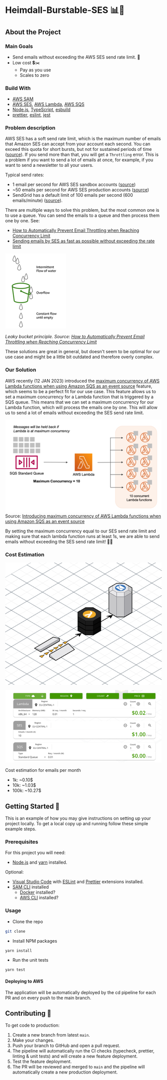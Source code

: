 # Heimdall-Burstable-SES 📊📧

## About the Project

### Main Goals

- Send emails without exceeding the AWS SES send rate limit. 📧
- Low cost 💲✂️
  - Pay as you use
  - Scales to zero 

### Build With

- [AWS SAM](https://docs.aws.amazon.com/serverless-application-model/latest/developerguide/what-is-sam.html)
- [AWS SES](https://aws.amazon.com/ses/), [AWS Lambda](https://aws.amazon.com/lambda/), [AWS SQS](https://aws.amazon.com/sqs/)
- [Node.js](https://nodejs.org/en/), [TypeScript](https://www.typescriptlang.org/), [esbuild](https://esbuild.github.io/)
- [prettier](https://prettier.io/), [eslint](https://eslint.org/), [jest](https://jestjs.io/)

### Problem description

AWS SES has a soft send rate limit, which is the maximum number of emails that Amazon SES can accept from your account each second. You can exceed this quota for short bursts, but not for sustained periods of time ([source](https://docs.aws.amazon.com/ses/latest/dg/manage-sending-quotas.html)). If you send more than that, you will get a `Throttling` error. This is a problem if you want to send a lot of emails at once, for example, if you want to send a newsletter to all your users.

Typical send rates:
- 1 email per second for AWS SES sandbox accounts ([source](https://docs.aws.amazon.com/ses/latest/dg/manage-sending-quotas.html))
- ~50 emails per second for AWS SES production accounts ([source](https://stackoverflow.com/questions/61708253/sending-emails-by-ses-as-fast-as-possible-without-exceeding-the-rate-limit))
- SendGrid has a default limit of 100 emails per second (600 emails/minute) ([source](https://docs.sendgrid.com/v2-api/using_the_web_api#rate-limits)).

There are multiple ways to solve this problem, but the most common one is to use a queue. You can send the emails to a queue and then process them one by one. See:
 - [How to Automatically Prevent Email Throttling when Reaching Concurrency Limit](https://aws.amazon.com/blogs/messaging-and-targeting/prevent-email-throttling-concurrency-limit/)
 - [Sending emails by SES as fast as possible without exceeding the rate limit](https://stackoverflow.com/a/61916362/6664400)

![Leaky bucket](/docs/images/leaky-bucket.png)

*Leaky bucket principle. Source: [How to Automatically Prevent Email Throttling when Reaching Concurrency Limit](https://aws.amazon.com/blogs/messaging-and-targeting/prevent-email-throttling-concurrency-limit/)*

These solutions are great in general, but doesn't seem to be optimal for our use case and might be a little bit outdated and therefore overly complex.

### Our Solution

AWS recently (12 JAN 2023) introduced the [maximum concurrency of AWS Lambda functions when using Amazon SQS as an event source](https://aws.amazon.com/blogs/compute/introducing-maximum-concurrency-of-aws-lambda-functions-when-using-amazon-sqs-as-an-event-source/#:~:text=You%20can%20configure%20the%20maximum,the%20maximum%20value%20is%201000.) feature, which seems to be a perfect fit for our use case. This feature allows us to set a maximum concurrency for a Lambda function that is triggered by a SQS queue. This means that we can set a maximum concurrency for our Lambda function, which will process the emails one by one. This will allow us to send a lot of emails without exceeding the SES send rate limit.

![Maximum concurrency is set to 10 for the SQS queue.](/docs/images/maximum-concurrency.png)
Source: [Introducing maximum concurrency of AWS Lambda functions when using Amazon SQS as an event source](https://aws.amazon.com/blogs/compute/introducing-maximum-concurrency-of-aws-lambda-functions-when-using-amazon-sqs-as-an-event-source/#:~:text=You%20can%20configure%20the%20maximum,the%20maximum%20value%20is%201000.)

By setting the maximum concurrency equal to our SES send rate limit and making sure that each lambda function runs at least 1s, we are able to send emails without exceeding the SES send rate limit! 🙌🎉

### Cost Estimation

![Architecture](/docs/images/architecture.png)

![Cost Estimation for 10k emails per month](/docs/images/cost-estimation-10k.png)

Cost estimation for emails per month
- 1k: ~0.10$
- 10k: ~1.03$
- 100k: ~10.27$

## Getting Started 🚀

This is an example of how you may give instructions on setting up your project locally. To get a local copy up and running follow these simple example steps.
### Prerequisites

For this project you will need:

- [Node.js](https://nodejs.org/en/) and [yarn](https://yarnpkg.com/) installed.

Optional:
- [Visual Studio Code](https://code.visualstudio.com/) with [ESLint](https://marketplace.visualstudio.com/items?itemName=dbaeumer.vscode-eslint) and [Prettier](https://marketplace.visualstudio.com/items?itemName=esbenp.prettier-vscode) extensions installed.
- [SAM CLI](https://docs.aws.amazon.com/serverless-application-model/latest/developerguide/serverless-sam-cli-install.html) installed
  - [Docker](https://www.docker.com/) installed?
  - [AWS CLI](https://aws.amazon.com/cli/) installed?

### Usage
- Clone the repo
```sh
git clone
```
- Install NPM packages
```sh
yarn install
```
- Run the unit tests
```sh
yarn test
```

#### Deploying to AWS
The application will be automatically deployed by the cd pipeline for each PR and on every push to the main branch.

## Contributing 🤝
To get code to production:

1. Create a new branch from latest `main`.
2. Make your changes.
3. Push your branch to GitHub and open a pull request.
4. The pipeline will automatically run the CI checks (typecheck, prettier, linting & unit tests) and will create a new feature deployment.
5. Test the feature deployment.
6. The PR will be reviewed and merged to `main` and the pipeline will automatically create a new production deployment.

